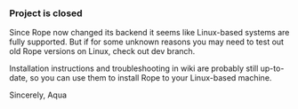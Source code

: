 ### Project is closed

Since Rope now changed its backend it seems like Linux-based systems are fully supported.
But if for some unknown reasons you may need to test out old Rope versions on Linux, check out dev branch.

Installation instructions and troubleshooting in wiki are probably still up-to-date, so you can use them to install Rope to your Linux-based machine.

Sincerely,
Aqua
